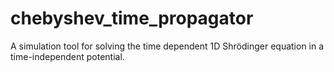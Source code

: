 # chebyshev_time_propagator
A simulation tool for solving the time dependent 1D Shrödinger equation in a time-independent potential.
